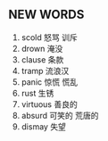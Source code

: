 ## NEW WORDS

1. scold 怒骂 训斥
2. drown 淹没
3. clause 条款
4. tramp 流浪汉
5. panic 惊慌 慌乱
6. rust 生锈
7. virtuous 善良的
8. absurd 可笑的 荒唐的
9. dismay 失望
